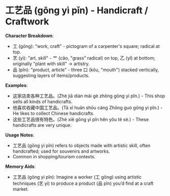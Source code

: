 # **工艺品 (gōng yì pǐn) - Handicraft / Craftwork**

**Character Breakdown**:  
- 工 (gōng): "work, craft" - pictogram of a carpenter's square; radical at top.  
- 艺 (yì): "art, skill" - 艹 (cǎo, "grass" radical) on top, 乙 (yǐ) at bottom; originally "plant with skill" → artistry.  
- 品 (pǐn): "product, article" - three 口 (kǒu, "mouth") stacked vertically, suggesting layers of items/products.

**Examples**:  
- 这家店卖各种工艺品。(Zhè jiā diàn mài gè zhǒng gōng yì pǐn.) - This shop sells all kinds of handicrafts.  
- 他喜欢收藏中国工艺品。(Tā xǐ huān shōu cáng Zhōng guó gōng yì pǐn.) - He likes to collect Chinese handicrafts.  
- 这些工艺品很有特色。(Zhè xiē gōng yì pǐn hěn yǒu tè sè.) - These handicrafts are very unique.

**Usage Notes**:  
- 工艺品 (gōng yì pǐn) refers to objects made with artistic skill, often handcrafted; used for souvenirs and artworks.  
- Common in shopping/tourism contexts.

**Memory Aids**:  
- 工艺品 (gōng yì pǐn): Imagine a worker (工 gōng) using artistic techniques (艺 yì) to produce a product (品 pǐn) you’d find at a craft market.